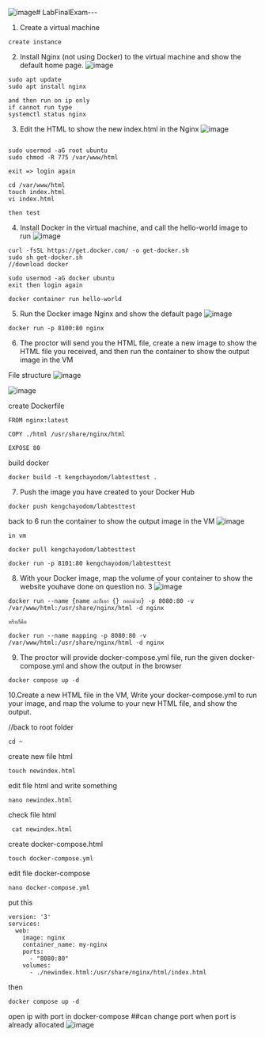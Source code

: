 ![image](https://github.com/user-attachments/assets/1038cdf7-1d5d-4dca-a132-825c967d935c)# LabFinalExam---

1. Create a virtual machine
```
create instance
```

2. Install Nginx (not using Docker) to the virtual machine and show the default home page.
![image](https://github.com/user-attachments/assets/29b7123e-1966-4267-bec9-95c775452e38)
```
sudo apt update
sudo apt install nginx

and then run on ip only
if cannot run type
systemctl status nginx
```
3. Edit the HTML to show the new index.html in the Nginx
![image](https://github.com/user-attachments/assets/4f39ee4a-de88-4785-b919-c25beb11f35a)

```

sudo usermod -aG root ubuntu
sudo chmod -R 775 /var/www/html

exit => login again

cd /var/www/html
touch index.html
vi index.html

then test
```
4. Install Docker in the virtual machine, and call the hello-world image to run
![image](https://github.com/user-attachments/assets/8d59d92d-64b4-46de-b603-947d905c899d)
```
curl -fsSL https://get.docker.com/ -o get-docker.sh
sudo sh get-docker.sh
//download docker

sudo usermod -aG docker ubuntu
exit then login again

docker container run hello-world
```
5. Run the Docker image Nginx and show the default page
![image](https://github.com/user-attachments/assets/3e98e76c-14c8-49d9-8bd0-ebbf00665498)
```
docker run -p 8100:80 nginx
```

6. The proctor will send you the HTML file, create a new image to show the HTML file you received, and then run the container to show the output image in the VM

File structure ![image](https://github.com/user-attachments/assets/bc3ddceb-b864-4951-9293-bf9cb2f2388b)

![image](https://github.com/user-attachments/assets/a1fe4ba2-825d-4851-9ae8-010bd8bd2b62)

  create Dockerfile
  ```
  FROM nginx:latest

  COPY ./html /usr/share/nginx/html

  EXPOSE 80
  ```

  build docker 
  ```
  docker build -t kengchayodom/labtesttest .
  ```

7. Push the image you have created to your Docker Hub
```
docker push kengchayodom/labtesttest
```

  back to 6 run the container to show the output image in the VM
  ![image](https://github.com/user-attachments/assets/24baec33-3bd0-4fa4-951c-a4025e036a3e)

```
in vm

docker pull kengchayodom/labtesttest

docker run -p 8101:80 kengchayodom/labtesttest

```

8. With your Docker image, map the volume of your container to show the website youhave done on question no. 3
![image](https://github.com/user-attachments/assets/0f4e192d-c5b8-4179-8424-8a2ba798eb49)

```
docker run --name {name ละก็เอา {} ออกด้วย} -p 8080:80 -v /var/www/html:/usr/share/nginx/html -d nginx

หรือก็คือ

docker run --name mapping -p 8080:80 -v /var/www/html:/usr/share/nginx/html -d nginx
```


9. The proctor will provide docker-compose.yml file, run the given docker-compose.yml and show the output in the browser
```
docker compose up -d
```

10.Create a new HTML file in the VM, Write your docker-compose.yml to run your image,
and map the volume to your new HTML file, and show the output.

//back to root folder
```
cd ~ 
```


create new file html
```
touch newindex.html
```


edit file html and write something
```
nano newindex.html
```

check file html

```
 cat newindex.html
```
create docker-compose.html

```
touch docker-compose.yml
```
edit file docker-compose
```
nano docker-compose.yml
```


put this 
```
version: '3'
services:
  web:
    image: nginx
    container_name: my-nginx
    ports:
      - "8080:80"
    volumes:
      - ./newindex.html:/usr/share/nginx/html/index.html
```
then 
```
docker compose up -d
```

open ip with port in docker-compose ##can change port when port is already allocated
![image](https://github.com/user-attachments/assets/11e351bd-14bd-4533-9996-4cb56f5d3e0f)

